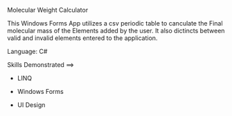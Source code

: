 Molecular Weight Calculator

This Windows Forms App utilizes a csv periodic table to canculate the Final molecular mass of the Elements added by the user.
It also dictincts between valid and invalid elements entered to the application.

Language: C#

Skills Demonstrated ==>

- LINQ

- Windows Forms

- UI Design
